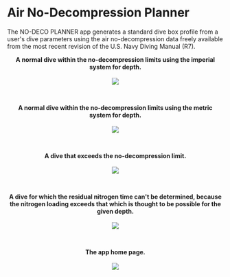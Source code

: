 # Air No-Decompression Planner

The NO-DECO PLANNER app generates a standard dive box profile from a user's dive parameters using the air no-decompression data freely available from the most recent revision of the U.S. Navy Diving Manual (R7).

<p align="center">
  <b>A normal dive within the no-decompression limits using the imperial system for depth.</b></br></br>
  <img align="center" src="https://github.com/hunterwodzenski/air-no-deco-planner/blob/master/screenshots/ndp0.PNG">
</p>
</br>
<p align="center">
  <b>A normal dive within the no-decompression limits using the metric system for depth.</b></br></br>
<img align="center" src="https://github.com/hunterwodzenski/air-no-deco-planner/blob/master/screenshots/ndp3.PNG">
</p>
</br>
<p align="center">
<b>A dive that exceeds the no-decompression limit.</b></br></br>
<img align="center" src="https://github.com/hunterwodzenski/air-no-deco-planner/blob/master/screenshots/ndp1.PNG">
</p>
</br>
<p align="center">
<b>A dive for which the residual nitrogen time can't be determined, because the nitrogen loading exceeds that which is thought to be possible for the given depth.</b></br></br>
<img align="center" src="https://github.com/hunterwodzenski/air-no-deco-planner/blob/master/screenshots/ndp2.PNG">
</p>
</br>
<p align="center">
<b>The app home page.</b></br></br>
<img align="center" src="https://github.com/hunterwodzenski/air-no-deco-planner/blob/master/screenshots/npd.PNG">
</p>

